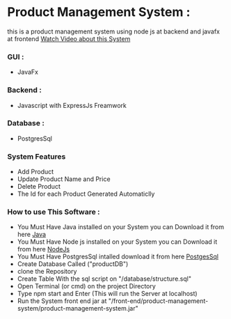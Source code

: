 # Product Management System :

this is a product management system using node js at backend and javafx at frontend
[Watch Video about this System](https://www.youtube.com/watch?v=Txf-walT6rQ)

### GUI :

- JavaFx

### Backend :

- Javascript with ExpressJs Freamwork

### Database :

- PostgresSql

### System Features

- Add Product
- Update Product Name and Price
- Delete Product
- The Id for each Product Generated Automaticlly

### How to use This Software :

- You Must Have Java installed on your System
  you can Download it from here [Java](https://www.oracle.com/java/technologies/javase/javase8-archive-downloads.html)
- You Must Have Node js installed on your System
  you can Download it from here [NodeJs](https://nodejs.org/en/download)
- You Must Have PostgresSql intalled
  download it from here [PostgesSql](https://www.postgresql.org/download/)
- Create Database Called ("productDB")
- clone the Repository
- Create Table With the sql script on "/database/structure.sql"
- Open Terminal (or cmd) on the project Directory
- Type npm start and Enter (This will run the Server at localhost)
- Run the System front end jar at "/front-end/product-management-system/product-management-system.jar"

